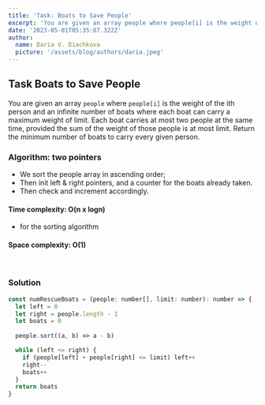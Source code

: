```yaml
---
title: 'Task: Boats to Save People'
excerpt: 'You are given an array people where people[i] is the weight of the ith person, and an infinite number of boats where each boat can carry a maximum weight of limit. Each boat carries at most two people at the same time, provided the sum of the weight of those people is at most limit. Return the minimum number of boats to carry every given person.'
date: '2023-05-01T05:35:07.322Z'
author:
  name: Daria V. Diachkova
  picture: '/assets/blog/authors/daria.jpeg'
---
```


## Task Boats to Save People

You are given an array `people` where `people[i]` is the weight of the ith person and an infinite number of boats where each boat can carry a maximum weight of limit. Each boat carries at most two people at the same time, provided the sum of the weight of those people is at most limit. Return the minimum number of boats to carry every given person.

### Algorithm: two pointers
- We sort the people array in ascending order;
- Then init left & right pointers, and a counter for the boats already taken.
- Then check and increment accordingly.

####  Time complexity: O(n x logn)
- for the sorting algorithm

#### Space complexity: O(1)

<br />


### Solution


```js
const numRescueBoats = (people: number[], limit: number): number => {
  let left = 0
  let right = people.length - 1
  let boats = 0
  
  people.sort((a, b) => a - b)

  while (left <= right) {
    if (people[left] + people[right] <= limit) left++
    right--
    boats++
  }
  return boats
}
```
